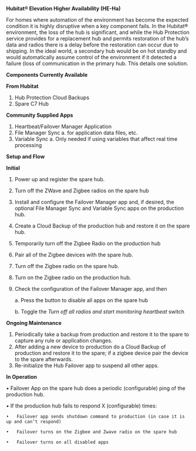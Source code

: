 <b>Hubitat® Elevation Higher Availability (HE-Ha)</b>

For homes where automation of the environment has become the expected condition it is highly disruptive when a key component fails.  In the Hubitat® environment, the loss of the hub is significant, and while the Hub Protection service provides for a replacement hub and permits restoration of the hub’s data and radios there is a delay before the restoration can occur due to shipping.  In the ideal world, a secondary hub would be on hot standby and would automatically assume control of the environment if it detected a failure (loss of communication in the primary hub.  This details one solution.

<b>Components Currently Available</b>

<b>From Hubitat</b>
  1.	Hub Protection Cloud Backups
  2.	Spare C7 Hub 

<b>Community Supplied Apps</b>

  1.	Heartbeat/Failover Manager Application
  2.	File Manager Sync 
    a.	for application data files, etc.
  3.	Variable Sync 
    a.	Only needed if using variables that affect real time processing 

<b>Setup and Flow</b>

<b>Initial</b>

  1.	Power up and register the spare hub.
  2.	Turn off the ZWave and Zigbee radios on the spare hub
  3.	Install and configure the Failover Manager app and, if desired, the optional File Manager Sync and Variable Sync apps on the production hub.
  4.	Create a Cloud Backup of the production hub and restore it on the spare hub.
  5.	Temporarily turn off the Zigbee Radio on the production hub
  6.	Pair all of the Zigbee devices with the spare hub.
  7.	Turn off the Zigbee radio on the spare hub.
  8.	Turn on the Zigbee radio on the production hub.
  9.  Check the configuration of the Failover Manager app, and then
      
      a. Press the button to disable all apps on the spare hub
     
      b. Toggle the <i>Turn off all radios and start monitoring heartbeat</i> switch

<b>Ongoing Maintenance</b>

  1.	Periodically take a backup from production and restore it to the spare to capture any rule or application changes.
  2.	After adding a new device to production do a Cloud Backup of production and restore it to the spare; if a zigbee device pair the device to the spare afterwards.
  3.	Re-initialize the Hub Failover app to suspend all other apps.

  <b>In Operation</b>

  •	Failover App on the spare hub does a periodic (configurable) ping of the production hub.
  
  •	If the production hub fails to respond X (configurable) times:
  
    •	Failover app sends shutdown command to production (in case it is up and can’t respond)
    
    •	Failover turns on the Zigbee and Zwave radio on the spare hub
    
    •	Failover turns on all disabled apps
